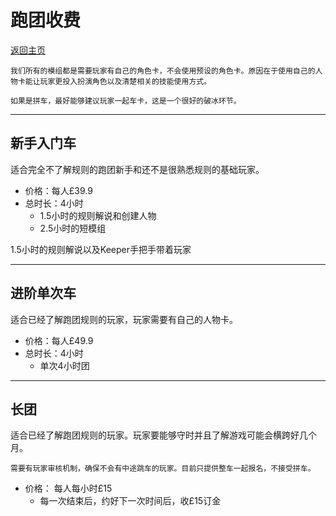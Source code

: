 # 跑团收费
[返回主页](index.md)

    我们所有的模组都是需要玩家有自己的角色卡，不会使用预设的角色卡。原因在于使用自己的人物卡能让玩家更投入扮演角色以及清楚相关的技能使用方式。

    如果是拼车，最好能够建议玩家一起车卡，这是一个很好的破冰环节。

****
## 新手入门车
适合完全不了解规则的跑团新手和还不是很熟悉规则的基础玩家。

- 价格：每人£39.9
- 总时长：4小时
  - 1.5小时的规则解说和创建人物
  - 2.5小时的短模组

1.5小时的规则解说以及Keeper手把手带着玩家
****
## 进阶单次车
适合已经了解跑团规则的玩家，玩家需要有自己的人物卡。

- 价格：每人£49.9
- 总时长：4小时
  - 单次4小时团

****
## 长团
适合已经了解跑团规则的玩家。玩家要能够守时并且了解游戏可能会横跨好几个月。

    需要有玩家审核机制，确保不会有中途跳车的玩家。目前只提供整车一起报名，不接受拼车。

- 价格： 每人每小时£15
  - 每一次结束后，约好下一次时间后，收£15订金